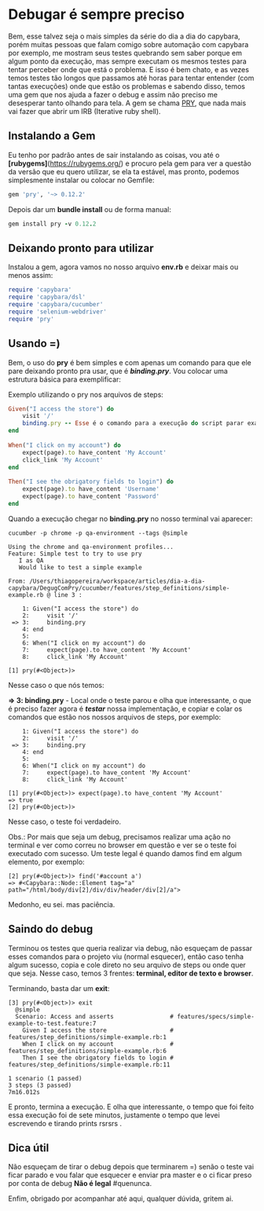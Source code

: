 # Debugar é sempre preciso

Bem, esse talvez seja o mais simples da série do dia a dia do capybara, porém muitas pessoas que falam comigo sobre automação com capybara por exemplo, me mostram seus testes quebrando sem saber porque em algum ponto da execução, mas sempre executam os mesmos testes para tentar perceber onde que está o problema. E isso é bem chato, e as vezes temos testes tão longos que passamos até horas para tentar entender (com tantas execuções) onde que estão os problemas e sabendo disso, temos uma gem que nos ajuda a fazer o debug e assim não preciso me desesperar tanto olhando para tela. A gem se chama [PRY](https://github.com/pry/pry), que nada mais vai fazer que abrir um IRB (Iterative ruby shell).

## Instalando a Gem

Eu tenho por padrão antes de sair instalando as coisas, vou até o **[rubygems]**(https://rubygems.org/) e procuro pela gem para ver a questão da versão que eu quero utilizar, se ela ta estável, mas pronto, podemos simplesmente instalar ou colocar no Gemfile:

```ruby
gem 'pry', '~> 0.12.2'
``` 
Depois dar um **bundle install** ou de forma manual:

```ruby
gem install pry -v 0.12.2
``` 

## Deixando pronto para utilizar

Instalou a gem, agora vamos no nosso arquivo **env.rb** e deixar mais ou menos assim: 

```ruby
require 'capybara'
require 'capybara/dsl'
require 'capybara/cucumber'
require 'selenium-webdriver'
require 'pry'
```

## Usando =)

Bem, o uso do **pry** é bem simples e com apenas um comando para que ele pare deixando pronto pra usar, que é ***binding.pry***. Vou colocar uma estrutura básica para exemplificar: 

Exemplo utilizando o pry nos arquivos de steps:

```ruby
Given("I access the store") do
    visit '/'
    binding.pry -- Esse é o comando para a execução do script parar exatamente nesse ponto do teste
end
  
When("I click on my account") do
    expect(page).to have_content 'My Account'
    click_link 'My Account'
end
  
Then("I see the obrigatory fields to login") do
    expect(page).to have_content 'Username'
    expect(page).to have_content 'Password'
end
```

Quando a execução chegar no **binding.pry** no nosso terminal vai aparecer: 

```shell
cucumber -p chrome -p qa-environment --tags @simple

Using the chrome and qa-environment profiles...
Feature: Simple test to try to use pry
   I as QA
   Would like to test a simple example

From: /Users/thiagopereira/workspace/articles/dia-a-dia-capybara/DegugComPry/cucumber/features/step_definitions/simple-example.rb @ line 3 :

    1: Given("I access the store") do
    2:     visit '/'
 => 3:     binding.pry
    4: end
    5:
    6: When("I click on my account") do
    7:     expect(page).to have_content 'My Account'
    8:     click_link 'My Account'

[1] pry(#<Object>)>
```

Nesse caso o que nós temos: 

**=> 3:     binding.pry**  - Local onde o teste parou e olha que interessante, o que é preciso fazer agora é ***testar*** nossa implementação, e copiar e colar os comandos que estão nos nossos arquivos de steps, por exemplo: 

```shell
    1: Given("I access the store") do
    2:     visit '/'
 => 3:     binding.pry
    4: end
    5:
    6: When("I click on my account") do
    7:     expect(page).to have_content 'My Account'
    8:     click_link 'My Account'

[1] pry(#<Object>)> expect(page).to have_content 'My Account'
=> true
[2] pry(#<Object>)>
```

Nesse caso, o teste foi verdadeiro.

Obs.: Por mais que seja um debug, precisamos realizar uma ação no terminal e ver como correu no browser em questão e ver se o teste foi executado com sucesso. Um teste legal é quando damos find em algum elemento, por exemplo: 

```shell
[2] pry(#<Object>)> find('#account a')
=> #<Capybara::Node::Element tag="a" path="/html/body/div[2]/div/div/header/div[2]/a">
```

Medonho, eu sei. mas paciência.

## Saindo do debug

Terminou os testes que queria realizar via debug, não esqueçam de passar esses comandos para o projeto viu (normal esquecer), então caso tenha algum sucesso, copia e cole direto no seu arquivo de steps ou onde quer que seja. Nesse caso, temos 3 frentes: **terminal, editor de texto e browser**.

Terminando, basta dar um **exit**: 

```shell
[3] pry(#<Object>)> exit
  @simple
  Scenario: Access and asserts                # features/specs/simple-example-to-test.feature:7
    Given I access the store                  # features/step_definitions/simple-example.rb:1
    When I click on my account                # features/step_definitions/simple-example.rb:6
    Then I see the obrigatory fields to login # features/step_definitions/simple-example.rb:11

1 scenario (1 passed)
3 steps (3 passed)
7m16.012s
```

E pronto, termina a execução. E olha que interessante, o tempo que foi feito essa execução foi de sete minutos, justamente o tempo que levei escrevendo e tirando prints rsrsrs . 


## Dica útil

Não esqueçam de tirar o debug depois que terminarem =) senão o teste vai ficar parado e vou falar que esquecer e enviar pra master e o ci ficar preso por conta de debug **Não é legal** #quenunca.

Enfim, obrigado por acompanhar até aqui, qualquer dúvida, gritem ai.
